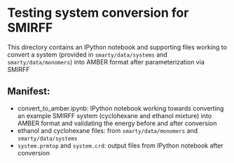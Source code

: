 # Testing system conversion for SMIRFF

This directory contains an IPython notebook and supporting files working to convert a system (provided in `smarty/data/systems` and `smarty/data/monomers`) into AMBER format after parameterization via SMIRFF

## Manifest:
- convert_to_amber.ipynb: IPython notebook working towards converting an example SMIRFF system (cyclohexane and ethanol mixture) into AMBER format and validating the energy before and after conversion
- ethanol and cyclohexane files: from `smarty/data/monomers` and `smarty/data/systems`
- `system.prmtop` and `system.crd`: output files from IPython notebook after conversion
